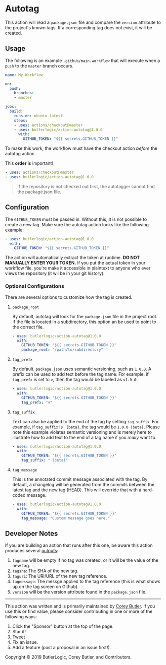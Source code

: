 # Autotag

This action will read a `package.json` file and compare the `version` attribute to the project's known tags. If a corresponding tag does not exist, it will be created.

## Usage

The following is an example `.github/main.workflow` that will execute when a `push` to the `master` branch occurs. 

```yaml
name: My Workflow

on: 
  push:
    branches:
    - master

jobs:
  build:
    runs-on: ubuntu-latest
    steps:
    - uses: actions/checkout@master
    - uses: butlerlogic/action-autotag@1.0.0
      with:
        GITHUB_TOKEN: "${{ secrets.GITHUB_TOKEN }}"
```

To make this work, the workflow must have the checkout action _before_ the autotag action.

This **order** is important!

```yaml
- uses: actions/checkout@master
- uses: butlerlogic/action-autotag@1.0.0
```

> If the repository is not checked out first, the autotagger cannot find the package.json file.

## Configuration

The `GITHUB_TOKEN` must be passed in. Without this, it is not possible to create a new tag. Make sure the autotag action looks like the following example:

```yaml
- uses: butlerlogic/action-autotag@1.0.0
  with:
    GITHUB_TOKEN: "${{ secrets.GITHUB_TOKEN }}"
```

The action will automatically extract the token at runtime. **DO NOT MANUALLY ENTER YOUR TOKEN.** If you put the actual token in your workflow file, you're make it accessible in plaintext to anyone who ever views the repository (it wil be in your git history).

### Optional Configurations

There are several options to customize how the tag is created.

1. `package_root`
    
    By default, autotag will look for the `package.json` file in the project root. If the file is located in a subdirectory, this option an be used to point to the correct file.
    
    ```yaml
    - uses: butlerlogic/action-autotag@1.0.0
      with:
        GITHUB_TOKEN: "${{ secrets.GITHUB_TOKEN }}"
        package_root: "/path/to/subdirectory"
    ```
    
1. `tag_prefx`
    
    By default, `package.json` uses [semantic versioning](https://semver.org/), such as `1.0.0`. A prefix can be used to add text before the tag name. For example, if `tag_prefx` is set to `v`, then the tag would be labeled as `v1.0.0`.
    
    ```yaml
    - uses: butlerlogic/action-autotag@1.0.0
      with:
        GITHUB_TOKEN: "${{ secrets.GITHUB_TOKEN }}"
        tag_prefx: "v"
    ```
    
1. `tag_suffix`
    
    Text can also be applied to the end of the tag by setting `tag_suffix`. For example, if `tag_suffix` is ` (beta)`, the tag would be `1.0.0 (beta)`. Please note this example violates semantic versioning and is merely here to illustrate how to add text to the end of a tag name if you _really_ want to.
    
    ```yaml
    - uses: butlerlogic/action-autotag@1.0.0
      with:
        GITHUB_TOKEN: "${{ secrets.GITHUB_TOKEN }}"
        tag_suffix: " (beta)"
    ```
    
1. `tag_message`
    
    This is the annotated commit message associated with the tag. By default, a
    changelog will be generated from the commits between the latest tag and the new tag (HEAD). This will override that with a hard-coded message.
    
    ```yaml
    - uses: butlerlogic/action-autotag@1.0.0
      with:
        GITHUB_TOKEN: "${{ secrets.GITHUB_TOKEN }}"
        tag_message: "Custom message goes here."
    ```

## Developer Notes

If you are building an action that runs after this one, be aware this action produces several [outputs](https://help.github.com/en/articles/metadata-syntax-for-github-actions#outputs):

1. `tagname` will be empty if no tag was created, or it will be the value of the new tag.
1. `tagsha`: The SHA of the new tag.
1. `taguri`: The URI/URL of the new tag reference.
1. `tagmessage`: The messge applied to the tag reference (this is what shows up on the tag screen on Github).
1. `version` will be the version attribute found in the `package.json` file.

---

This action was written and is primarily maintained by [Corey Butler](https://github.com/coreybutler). If you use this or find value, please consider contributing in one or more of the following ways:

1. Click the "Sponsor" button at the top of the page.
1. Star it!
1. [Tweet](https://twitter.com/intent/tweet?hashtags=github,actions&original_referer=http%3A%2F%2F127.0.0.1%3A91%2F&text=I%20am%20automating%20my%20workflow%20with%20the%20Autotag%20Github%20action!&tw_p=tweetbutton&url=http%3A%2F%2Fgithub.com%2Fbutlerlogic%2Faction-autotag&via=goldglovecb)
1. Fix an issue.
1. Add a feature (post a proposal in an issue first!).

Copyright &copy; 2019 ButlerLogic, Corey Butler, and Contributors.